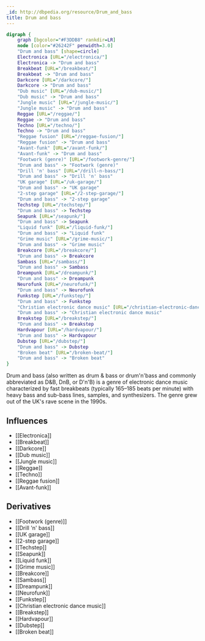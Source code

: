 ```yaml
---
_id: http://dbpedia.org/resource/Drum_and_bass
title: Drum and bass
---
```


```dot
digraph {
	graph [bgcolor="#F3DDB8" rankdir=LR]
	node [color="#26242F" penwidth=3.0]
	"Drum and bass" [shape=circle]
	Electronica [URL="/electronica/"]
	Electronica -> "Drum and bass"
	Breakbeat [URL="/breakbeat/"]
	Breakbeat -> "Drum and bass"
	Darkcore [URL="/darkcore/"]
	Darkcore -> "Drum and bass"
	"Dub music" [URL="/dub-music/"]
	"Dub music" -> "Drum and bass"
	"Jungle music" [URL="/jungle-music/"]
	"Jungle music" -> "Drum and bass"
	Reggae [URL="/reggae/"]
	Reggae -> "Drum and bass"
	Techno [URL="/techno/"]
	Techno -> "Drum and bass"
	"Reggae fusion" [URL="/reggae-fusion/"]
	"Reggae fusion" -> "Drum and bass"
	"Avant-funk" [URL="/avant-funk/"]
	"Avant-funk" -> "Drum and bass"
	"Footwork (genre)" [URL="/footwork-genre/"]
	"Drum and bass" -> "Footwork (genre)"
	"Drill 'n' bass" [URL="/drill-n-bass/"]
	"Drum and bass" -> "Drill 'n' bass"
	"UK garage" [URL="/uk-garage/"]
	"Drum and bass" -> "UK garage"
	"2-step garage" [URL="/2-step-garage/"]
	"Drum and bass" -> "2-step garage"
	Techstep [URL="/techstep/"]
	"Drum and bass" -> Techstep
	Seapunk [URL="/seapunk/"]
	"Drum and bass" -> Seapunk
	"Liquid funk" [URL="/liquid-funk/"]
	"Drum and bass" -> "Liquid funk"
	"Grime music" [URL="/grime-music/"]
	"Drum and bass" -> "Grime music"
	Breakcore [URL="/breakcore/"]
	"Drum and bass" -> Breakcore
	Sambass [URL="/sambass/"]
	"Drum and bass" -> Sambass
	Dreampunk [URL="/dreampunk/"]
	"Drum and bass" -> Dreampunk
	Neurofunk [URL="/neurofunk/"]
	"Drum and bass" -> Neurofunk
	Funkstep [URL="/funkstep/"]
	"Drum and bass" -> Funkstep
	"Christian electronic dance music" [URL="/christian-electronic-dance-music/"]
	"Drum and bass" -> "Christian electronic dance music"
	Breakstep [URL="/breakstep/"]
	"Drum and bass" -> Breakstep
	Hardvapour [URL="/hardvapour/"]
	"Drum and bass" -> Hardvapour
	Dubstep [URL="/dubstep/"]
	"Drum and bass" -> Dubstep
	"Broken beat" [URL="/broken-beat/"]
	"Drum and bass" -> "Broken beat"
}
```

Drum and bass (also written as drum & bass or drum'n'bass and commonly abbreviated as D&B, DnB, or D'n'B) is a genre of electronic dance music characterized by fast breakbeats (typically 165–185 beats per minute) with heavy bass and sub-bass lines, samples, and synthesizers. The genre grew out of the UK's rave scene in the 1990s.

## Influences

- [[Electronica]]
- [[Breakbeat]]
- [[Darkcore]]
- [[Dub music]]
- [[Jungle music]]
- [[Reggae]]
- [[Techno]]
- [[Reggae fusion]]
- [[Avant-funk]]

## Derivatives

- [[Footwork (genre)]]
- [[Drill 'n' bass]]
- [[UK garage]]
- [[2-step garage]]
- [[Techstep]]
- [[Seapunk]]
- [[Liquid funk]]
- [[Grime music]]
- [[Breakcore]]
- [[Sambass]]
- [[Dreampunk]]
- [[Neurofunk]]
- [[Funkstep]]
- [[Christian electronic dance music]]
- [[Breakstep]]
- [[Hardvapour]]
- [[Dubstep]]
- [[Broken beat]]
